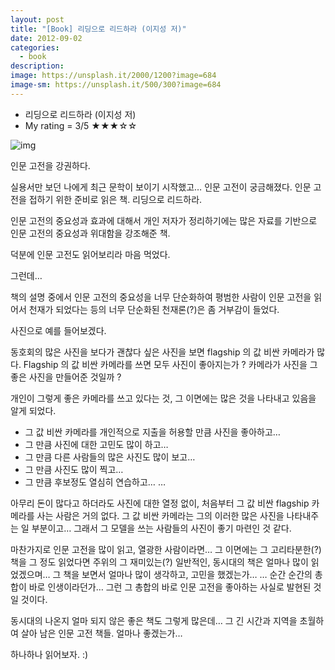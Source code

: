 ```yaml
---
layout: post
title: "[Book] 리딩으로 리드하라 (이지성 저)"
date: 2012-09-02
categories:
  - book
description: 
image: https://unsplash.it/2000/1200?image=684
image-sm: https://unsplash.it/500/300?image=684
---
```


- 리딩으로 리드하라 (이지성 저)
- My rating = 3/5 ★★★☆☆

<!--more--> 

![img](http://i947.photobucket.com/albums/ad312/tkhwang/blog1/DSC_6593.jpg)

인문 고전을 강권하다.

실용서만 보던 나에게 최근 문학이 보이기 시작했고… 인문 고전이 궁금해졌다. 
인문 고전을 접하기 위한 준비로 읽은 책. 리딩으로 리드하라.

인문 고전의 중요성과 효과에 대해서 개인 저자가 정리하기에는 많은 자료를 기반으로 
인문 고전의 중요성과 위대함을 강조해준 책.

덕분에 인문 고전도 읽어보리라 마음 먹었다.

그런데…

책의 설명 중에서 인문 고전의 중요성을 너무 단순화하여 
평범한 사람이 인문 고전을 읽어서 천재가 되었다는 등의 너무 단순화된 천재론(?)은 좀 거부감이 들었다.

사진으로 예를 들어보겠다.

동호회의 많은 사진을 보다가 괜찮다 싶은 사진을 보면 flagship 의 값 비싼 카메라가 많다. 
Flagship 의 값 비싼 카메라를 쓰면 모두 사진이 좋아지는가 ? 카메라가 사진을 그 좋은 사진을 만들어준 것일까 ?

개인이 그렇게 좋은 카메라를 쓰고 있다는 것, 그 이면에는 많은 것을 나타내고 있음을 알게 되었다.

- 그 값 비싼 카메라를 개인적으로 지출을 허용할 만큼 사진을 좋아하고…
- 그 만큼 사진에 대한 고민도 많이 하고…
- 그 만큼 다른 사람들의 많은 사진도 많이 보고…
- 그 만큼 사진도 많이 찍고…
- 그 만큼 후보정도 열심히 연습하고… …

아무리 돈이 많다고 하더라도 사진에 대한 열정 없이, 처음부터 그 값 비싼 flagship 카메라를 사는 사람은 거의 없다. 
그 값 비싼 카메라는 그의 이러한 많은 사진을 나타내주는 일 부분이고…
그래서 그 모델을 쓰는 사람들의 사진이 좋기 마련인 것 같다.

마찬가지로 인문 고전을 많이 읽고, 열광한 사람이라면…
그 이면에는 그 고리타분한(?) 책을 그 정도 읽었다면 주위의 그 재미있는(?) 일반적인, 동시대의 책은 얼마나 많이 읽었겠으며…
그 책을 보면서 얼마나 많이 생각하고, 고민을 했겠는가… … 순간 순간의 총 합이 바로 인생이라던가…
그런 그 총합의 바로 인문 고전을 좋아하는 사실로 발현된 것일 것이다.

동시대의 나온지 얼마 되지 않은 좋은 책도 그렇게 많은데…
그 긴 시간과 지역을 초월하여 살아 남은 인문 고전 책들. 얼마나 좋겠는가…

하나하나 읽어보자. :)